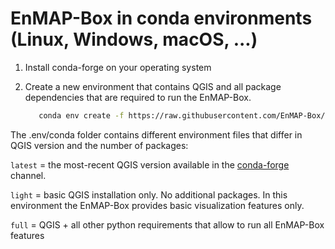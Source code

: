 # EnMAP-Box in conda environments (Linux, Windows, macOS, ...)

1. Install conda-forge on your operating system

2. Create a new environment that contains QGIS and all package dependencies that are required to run the EnMAP-Box.

   ````bash
      conda env create -f https://raw.githubusercontent.com/EnMAP-Box/enmap-box/main/.env/conda/enmapbox_full_latest.yml
   ````

The .env/conda folder contains different environment files that differ in QGIS version and 
the number of packages:

   `latest` = the most-recent QGIS version available in the [conda-forge](https://conda-forge.org/) channel.
   
   `light` = basic QGIS installation only. No additional packages. In this environment the EnMAP-Box provides basic 
         visualization features only.
   
   `full` = QGIS + all other python requirements that allow to run all EnMAP-Box features


